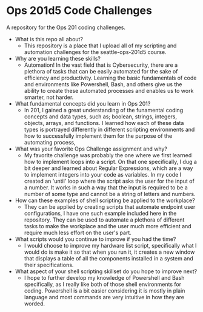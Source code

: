 # Ops 201d5 Code Challenges
A repository for the Ops 201 coding challenges.


- What is this repo all about?
  - This repository is a place that I upload all of my scripting and automation challenges for the seattle-ops-201d5 course.
- Why are you learning these skills?
  - Automation! In the vast field that is Cybersecurity, there are a plethora of tasks that can be easily automated for the sake of efficiency and productivity. Learning the basic fundamentals of code and environments like Powershell, Bash, and others give us the ability to create these automated processes and enables us to work smarter, not harder.
- What fundamental concepts did you learn in Ops 201?
  - In 201, I gained a great understanding of the funamental coding concepts and data types, such as; boolean, strings, integers, objects, arrays, and functions. I learned how each of these data types is portrayed differently in different scripting environments and how to successfully implement them for the purpose of the automating process,
- What was your favorite Ops Challenge assignment and why?
  - My favorite challenge was probably the one where we first learned how to implement loops into a script. On that one specifically, I dug a bit deeper and learned about Regular Expressions, which are a way to implement integers into your code as variables. In my code I created an 'until' loop where the script asks the user for the input of a number. It works in such a way that the input is required to be a number of some type and cannot be a string of letters and numbers.
- How can these examples of shell scripting be applied to the workplace?
  - They can be applied by creating scripts that automate endpoint user configurations, I have one such example included here in the repository. They can be used to automate a plethora of different tasks to make the workplace and the user much more efficient and require much less effort on the user's part. 
- What scripts would you continue to improve if you had the time?
  - I would choose to improve my hardware list script, specifically what I would do is make it so that when you run it, it creates a new window that displays a table of all the components installed in a system and their specifications.
- What aspect of your shell scripting skillset do you hope to improve next?
  - I hope to further develop my knowledge of Powershell and Bash specifically, as I really like both of those shell environments for coding. Powershell is a bit easier considering it is mostly in plain language and most commands are very intuitive in how they are worded.
